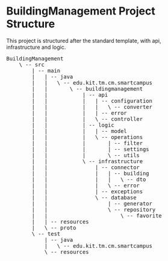 # BuildingManagement Project Structure

This project is structured after the standard template, with api, infrastructure and logic.

<pre>
BuildingManagement
    \ -- src
        | -- main
        | 	| -- java
        |	|   \ -- edu.kit.tm.cm.smartcampus	
        |	|       \ -- buildingmanagement
        |	|           | -- api	
        |	|           |   | -- configuration
        |	|           |   |   \ -- converter
        |	|           |   | -- error
        |	|           |	\ -- controller	
        |	|           | -- logic
        |	|           |	| -- model
        |	|           |	\ -- operations
        |   |           |       | -- filter
        |   |           |       | -- settings
        |   |           |       \ -- utils
        |	|			\ -- infrastructure
        |	|				| -- connector
        |	|				|   | -- building
        |	|				|   |   \ -- dto
        |	|				|   \ -- error
        |	|				| -- exceptions	
        |	|				\ -- database
        |	|	                | -- generator              
        |	|	                \ -- repository
        |	|	                    \ -- favorite
        | 	| -- resources
        |	\ -- proto
        \ -- test
            | -- java
            |	\ -- edu.kit.tm.cm.smartcampus
            \ -- resources
</pre>